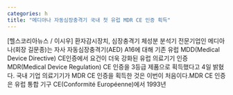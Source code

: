 ```yaml
---
categories: h
title: "메디아나 자동심장충격기 국내 첫 유럽 MDR CE 인증 획득"
---
```

[헬스코리아뉴스 / 이시우] 환자감시장치, 심장충격기 체성분 분석기 전문기업인 메디아나(회장 길문종)는 자사 자동심장충격기(AED) A16에 대해 기존 유럽 MDD(Medical Device Directive) CE인증에서 요건이 더욱 강화된 유럽 의료기기 인증 MDR(Medical Device Regulation) CE 인증을 3등급 제품으로 획득했다고 4일 밝혔다. 국내 기업 의료기기가 MDR CE 인증을 획득한 것은 이번이 처음이다.MDR CE 인증은 유럽 통합 기구 CE(Conformité Européenne)에서 1993년
